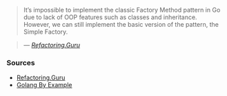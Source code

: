 <blockquote>It’s impossible to implement the classic Factory Method pattern in Go due to lack of OOP features such as classes and inheritance. However, we can still implement the basic version of the pattern, the Simple Factory.</blockquote>

> — <cite>[Refactoring.Guru][1]</cite>

[1]: https://refactoring.guru/design-patterns/factory-method/go/example

### Sources
- [Refactoring.Guru](https://refactoring.guru/design-patterns/factory-method/go/example)
- [Golang By Example](https://golangbyexample.com/golang-factory-design-pattern)